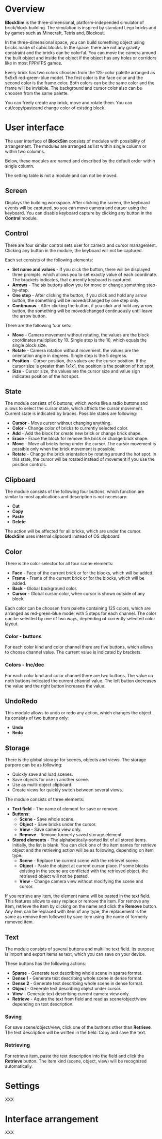# Overview

**BlockSim** is the three\-dimensional, platform\-independed simulator of brick/block building\. The simulation is inspired by standard Lego bricks and by games such as Minecraft, Tetris and, Blockout\. 

In the three\-dimensional space, you can build something object using bricks made of cubic blocks\. In the space, there are not any gravity constraint and the bricks can be colorful\. You can move the camera around the built object and inside the object if the object has any holes or corridors like in most FPP/FPS games\.

Every brick has two colors choosen from the 125\-color palette arranged as 5x5x5 red\-green\-blue model\. The first color is the face color and the second color is the frame color\. Both colors can be the same color and the frame will be invisible\. The background and cursor color also can be choosen from the same palette\.

You can freely create any brick, move and rotate them\. You can cut/copy/pasteand change color of existing block\.

# User interface

The user interface of **BlockSim** consists of modules with possibility of arrangement\. The modules are arranged as list within single column or within two columns\.

Below, these modules are named and described by the default order within single column\.

The setting table is not a module and can not be moved\.

## Screen

Displays the building workspace\. After clicking the screen, the keyboard events will be captured, so you can move camera and cursor using the keyboard\. You can disable keyboard capture by clicking any button in the **Control** module\.

## Control

There are four similar control sets user for camera and cursor management\. Clicking any button in the module, the keyboard will not be captured\.

Each set consists of the following elements:


* **Set name and values** \- If you click the button, there will be displayed three prompts, which allows you to set exactly value of each coordinate\. The brackets indicates, that currently keyboard is captured\.
* **Arrows** \- The six buttons allow you for move or change something step\-by\-step\.
* **One step** \- After clicking the button, if you click and hold any arrow button, the something will be moved/changed by one step only\.
* **Continuous** \- After clicking the button, if you click and hold any arrow button, the something will be moved/changed continuously until leave the arrow button\.

There are the following four sets:


* **Move** \- Camera movement without rotating, the values are the block coordinates multiplied by 10\. Single step is the 10, which equals the single block size\.
* **Rotate** \- Camera rotation without movement\. the values are the orientation angle in degrees\. Single step is the 5 degress\.
* **Position** \- Cursor position, the values are the cursor position\. If the cursor size is greater than 1x1x1, the position is the position of hot spot\.
* **Size** \- Cursor size, the values are the cursor size and value sign indicates position of the hot spot\. 

## State

The module consists of 6 buttons, which works like a radio buttons and allows to select the cursor state, which affects the cursor movement\. Current state is indicated by braces\. Possible states are following:


* **Cursor** \- Move cursor without changing anything\.
* **Color** \- Change color of bricks to currently selected color\.
* **Add** \- Add the block for create new brick or change brick shape\.
* **Erase** \- Erace the block for remove the brick or change brick shape\.
* **Move** \- Move all bricks being under the cursor\. The cursor movement is possible only when the brick movement is possible\.
* **Rotate** \- Change the brick orientation by rotating around the hot spot\. In this state, the cursor will be rotated instead of movement if you use the position controls\.

## Clipboard

The module consists of the following four buttons, which function are similar to most applications and description is not necessary:


* **Cut**
* **Copy**
* **Paste**
* **Delete**

The action will be affected for all bricks, which are under the cursor\. **BlockSim** uses internal clipboard instead of OS clipboard\.

## Color

There is the color selector for all four scene elements:


* **Face** \- Face of the current brick or for the blocks, which will be added\.
* **Frame** \- Frame of the current brick or for the blocks, which will be added\.
* **Back** \- Global background color\.
* **Cursor** \- Global cursor color, when cursor is shown outside of any block\.

Each color can be choosen from palette containing 125 colors, which are arranged as red\-green\-blue model with 5 steps for each channel\. The color can be selected by one of two ways, depending of currently selected color layout\.

### Color \- buttons

For each color kind and color channel there are five buttons, which allows to choose channel value\. The current value is indicated by brackets\.

### Colors \- Inc/dec

For each color kind and color channel there are two buttons\. The value on noth buttons indicated the current channel value\. The left button decreases the value and the right button increases the value\.

## UndoRedo

This module allows to undo or redo any action, which changes the object\. Its consists of two buttons only:


* **Undo**
* **Redo**

## Storage

There is the global storage for scenes, objects and views\. The storage purpore can be as following:


* Quickly save and load scenes\.
* Save objects for use in another scene\.
* Use as multi\-object clipboard\.
* Create views for quickly switch between several views\.

The module consists of three elements:


* **Text field** \- The name of element for save or remove\.
* **Buttons**:
  * **Scene** \- Save whole scene\.
  * **Object** \- Save bricks under the cursor\.
  * **View** \- Save camera view only\.
  * **Remove** \- Remove formerly saved storage element\.
* **Stored elements** \- The alphabetically\-sorted list of all stored items\. Initially, the list is blank\. You can click one of the item names for retrieve object and the retrieving action will be as following, depending on item type:
  * **Scene** \- Replace the current scene with the retrievet scene\.
  * **Object** \- Paste the object at current cursor place\. If some blocks existing in the scene are conflicted with the retrieved object, the retrieved object will not be pasted\.
  * **View** \- Change camera view without modifying the scene and cursor\.

If you retrieve any item, the element name will be pasted in the text field\. This features allows to easy replace or remove the item\. For remove any item, retrieve the item by clicking on the name and click the **Remove** button\. Any item can be replaced with item of any type, the replacement is the same as remove item followed by save item using the name of formerly removed item\.

## Text

The module consists of several buttons and multiline text field\. Its purpose is import and export items as text, which you can save on your device\.

These buttons has the following actions:


* **Sparse** \- Generate text describing whole scene in sparse format\.
* **Dense 1** \- Generate text describing whole scene in dense format\.
* **Dense 2** \- Generate text describing whole scene in dense format\.
* **Object** \- Generate text describing object under cursor\.
* **View** \- Generate text describing current camera view only\.
* **Retrieve** \- Aquire the text from field and read as scene/object/view depending on text description\.

### Saving

For save scene/object/view, click one of the buthons other than **Retrieve**\. The text description will be written in the field\. Copy and save the text\.

### Retrieving

For retrieve item, paste the text description into the field and click the **Retrieve** button\. The item kind \(scene, object, view\) will be recognized automatically\.

# Settings

XXX

# Interface arrangement

XXX




